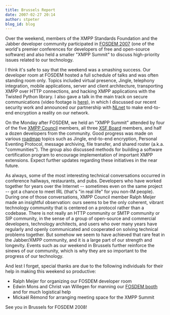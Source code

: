 ```yaml
---
title: Brussels Report
date: 2007-02-27 20:14
author: stpeter
blog_id: blog
---
```


Over the weekend, members of the XMPP Standards Foundation and the Jabber developer community participated in [FOSDEM 2007](http://www.fosdem.org/) (one of the world's premier conferences for developers of free and open-source software) and also held a smaller "XMPP Summit" to discuss high-priority issues related to our technology.

I think it's safe to say that the weekend was a smashing success. Our developer room at FOSDEM hosted a full schedule of talks and was often standing room only. Topics included virtual presence, Jingle, telephony integration, mobile applications, server and client architecture, transporting XMPP over HTTP connections, and hacking XMPP applications with the Twisted Python library. I also gave a talk in the main track on secure communications (video footage is [here](http://www.fosdem.org/2007/media/video)), in which I discussed our recent security work and announced our partnership with [NLnet](http://www.nlnet.nl/) to make end-to-end encryption a reality on our network.

On the Monday after FOSDEM, we held an "XMPP Summit" attended by four of the five [XMPP Council](http://www.xmpp.org/council/) members, all three [XSF Board](http://www.xmpp.org/xsf/board/) members, and half a dozen developers from the community. Good progress was made on various [roadmap](http://www.xmpp.org/xsf/roadmap.shtml) topics such as Jingle, end-to-end encryption, Personal Eventing Protocol, message archiving, file transfer, and shared roster (a.k.a. "communities"). The group also discussed methods for building a software certification program to encourage implementation of important XMPP extensions. Expect further updates regarding these initiatives in the near future.

As always, some of the most interesting technical conversations occurred in conference hallways, restaurants, and pubs. Developers who have worked together for years over the Internet -- sometimes even on the same project -- got a chance to meet IRL (that's "in real life" for you non-IM people). During one of those conversations, XMPP Council member Ralph Meijer made an insightful observation: ours seems to be the only coherent, vibrant technology community that is centered on a protocol rather than a codebase. There is not really an HTTP community or SMTP community or SIP community, in the sense of a group of open-source and commercial developers, technology architects, and users who over many years have regularly and openly communicated and cooperated on solving technical problems together. But somehow we seem to have achieved that rare feat in the Jabber/XMPP community, and it is a large part of our strength and longevity. Events such as our weekend in Brussels further reinforce the sinews of our community, which is why they are so important to the progress of our technology.

And lest I forget, special thanks are due to the following individuals for their help in making this weekend so productive:

-   Ralph Meijer for organizing our FOSDEM developer room
-   Edwin Mons and Christ van Willegen for manning our [FOSDEM
    booth](http://flickr.com/photos/nukeador/404681293/) and for much
    logistical help
-   Mickaël Rémond for arranging meeting space for the XMPP Summit

See you in Brussels for FOSDEM 2008!
